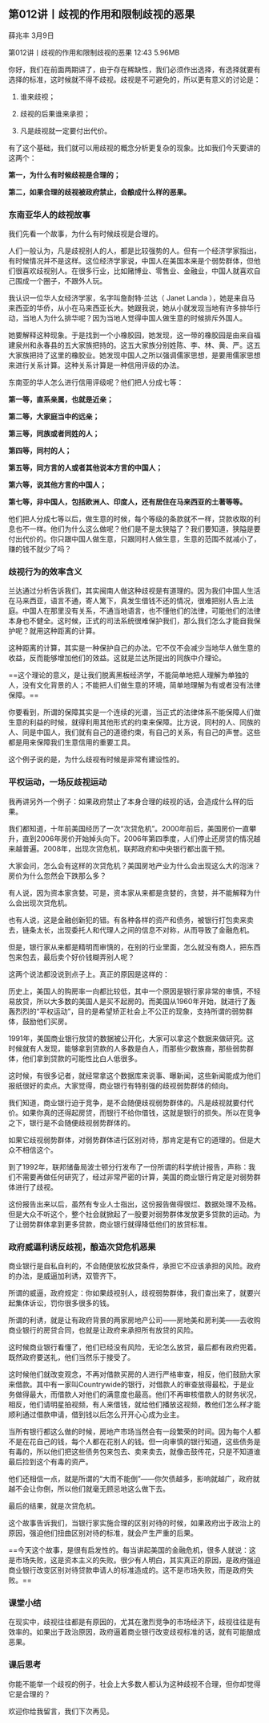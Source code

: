 

## 第012讲丨歧视的作用和限制歧视的恶果


薛兆丰
3月9日

第012讲丨歧视的作用和限制歧视的恶果
12:43 5.96MB


你好，我们在前面两期讲了，由于存在稀缺性，我们必须作出选择，有选择就要有选择的标准，这时候就不得不歧视。歧视是不可避免的，所以更有意义的讨论是：

1. 谁来歧视；

2. 歧视的后果谁来承担；

3. 凡是歧视就一定要付出代价。

有了这个基础，我们就可以用歧视的概念分析更复杂的现象。比如我们今天要讲的这两个：

**第一，为什么有时候歧视是合理的；**

**第二，如果合理的歧视被政府禁止，会酿成什么样的恶果。**

### 东南亚华人的歧视故事

我们先看一个故事，为什么有时候歧视是合理的。

人们一般认为，凡是歧视别人的人，都是比较强势的人。但有一个经济学家指出，有时候情况并不是这样。这位经济学家说，中国人在美国本来是个弱势群体，但他们很喜欢歧视别人。在很多行业，比如赌博业、零售业、金融业，中国人就喜欢自己围成一个圈子，不跟外人玩。

我认识一位华人女经济学家，名字叫詹耐特·兰达（ Janet Landa ），她是来自马来西亚的华侨，从小在马来西亚长大。她跟我说，她从小就发现当地有许多排华行动，当地人为什么排华呢？因为当地人觉得中国人做生意的时候排斥外国人。

她要解释这种现象。于是找到一个小橡胶园，她发现，这一带的橡胶园是由来自福建泉州和永春县的五大家族把持的。这五大家族分别姓陈、李、林、黄、严。这五大家族把持了这里的橡胶业。她发现中国人之所以强调儒家思想，是要用儒家思想来进行关系计算。这种关系计算是一种信用评级的办法。

东南亚的华人怎么进行信用评级呢？他们把人分成七等：

**第一等，直系亲属，也就是近亲；**

**第二等，大家庭当中的远亲；**

**第三等，同族或者同姓的人；**

**第四等，同村的人；**

**第五等，同方言的人或者其他说本方言的中国人；**

**第六等，说其他方言的中国人；**

**第七等，非中国人，包括欧洲人、印度人，还有居住在马来西亚的土著等等。**

他们把人分成七等以后，做生意的时候，每个等级的条款就不一样，贷款收取的利息也不一样。他们为什么这么做呢？他们是不是太狭隘了？我们要知道，狭隘是要付出代价的。你只跟中国人做生意，只跟同村人做生意，生意的范围不就减小了，赚的钱不就少了吗？

### 歧视行为的效率含义

兰达通过分析告诉我们，其实闽南人做这种歧视是有道理的。因为我们中国人生活在马来西亚，语言不通，寄人篱下，真发生借钱不还的情况，很难把别人告上法庭。中国人在那里没有关系，不通当地语言，也不懂他们的法律，可能他们的法律本身也不健全。这时候，正式的司法系统很难保护我们，那么我们怎么才能自我保护呢？就用这种距离的计算。

这种距离的计算，其实是一种保护自己的办法。它不仅不会减少当地华人做生意的收益，反而能够增加他们的效益。这就是兰达所提出的同族中介理论。

==这个理论的意义，是让我们脱离黑板经济学，不能简单地把人理解为单独的人，没有文化背景的人；不能把人们做生意的环境，简单地理解为有或者没有法律保障。==

你要看到，所谓的保障其实是一个连续的光谱，当正式的法律体系不能保障人们做生意的利益的时候，就得利用其他形式的约束来保障。比方说，同村的人、同族的人、同是中国人，我们就有自己的道德约束，有自己的关系，有自己的声誉。这些都是用来保障我们生意信用的重要工具。

这个例子说的是，为什么歧视有时候是非常有建设性的。

### 平权运动，一场反歧视运动

我再讲另外一个例子：如果政府禁止了本身合理的歧视的话，会造成什么样的后果。

我们都知道，十年前美国经历了一次“次贷危机”。2000年前后，美国房价一直攀升，直到2006年房价开始掉头向下。2006年第四季度，人们停止还房贷的情况越来越普遍。2008年，出现次贷危机，联邦政府和中央银行都出面干预。

大家会问，怎么会有这样的次贷危机？美国房地产业为什么会出现这么大的泡沫？房价为什么忽然会下跌那么多？

有人说，因为资本家贪婪。可是，资本家从来都是贪婪的，贪婪，并不能解释为什么会出现次贷危机。

也有人说，这是金融创新犯的错。有各种各样的资产和债务，被银行打包卖来卖去，链条太长，出现委托人和代理人之间的信息不对称，从而导致了金融危机。

但是，银行家从来都是精明而审慎的，在别的行业里面，怎么就没有商人，把东西包来包去，最后卖个好价钱糊弄别人呢？

这两个说法都没说到点子上。真正的原因是这样的：

历史上，美国人的购房率一向都比较低，其中一个原因是银行家非常的审慎，不轻易放贷，所以大多数的美国人是买不起房的。而美国从1960年开始，就进行了轰轰烈烈的“平权运动”，目的是希望矫正社会上不公正的现象，支持所谓的弱势群体，鼓励他们买房。

1991年，美国商业银行放贷的数据被公开化，大家可以拿这个数据来做研究。这时候就有人发现，能够拿到贷款的人多数是白人，而那些少数族裔，那些弱势群体，他们拿到贷款的可能性比白人低很多。

这时候，有很多记者，就经常拿这个数据库来说事、曝新闻，这些新闻能成为他们报纸很好的卖点。大家觉得，商业银行有特别强的歧视弱势群体的倾向。

我们知道，商业银行迫于竞争，是不会随便歧视弱势群体的。凡是歧视就要付代价。如果你真的还得起房贷，而银行不给你借钱，这就是银行的损失。所以在竞争之下，银行是不会随便歧视弱势群体的。

如果它歧视弱势群体，对弱势群体进行区别对待，那肯定是有它的道理的。但是大众不相信这个。

到了1992年，联邦储备局波士顿分行发布了一份所谓的科学统计报告，声称：我们不需要再做任何研究了，经过非常严密的计算，美国的商业银行肯定是对弱势群体进行了歧视。

这份报告出来以后，虽然有专业人士指出，这份报告做得很烂、数据处理不及格。但是大众不听这个，整个社会就掀起了一股要对弱势群体发放更多贷款的运动。为了让弱势群体拿到更多贷款，商业银行就得降低他们的放贷标准。

### 政府威逼利诱反歧视，酿造次贷危机恶果

商业银行是自私自利的，不会随便放松放贷条件，承担它不应该承担的风险。政府的办法，是威逼加利诱，双管齐下。

所谓的威逼，政府规定：你如果歧视别人，歧视弱势群体，我们查出来了，就要兴起集体诉讼，罚你很多很多的钱。

所谓的利诱，就是让有政府背景的两家房地产公司——房地美和房利美——去收购商业银行的房贷合同，也就是让政府来承担所有放贷的风险。

这时候商业银行看懂了，他们已经没有风险，无论怎么放贷，最后都有政府兜着。既然政府要送礼，他们当然乐于接受了。

这时候他们就改变观念，不再对借款买房的人进行严格审查，相反，他们鼓励大家来借款。其中有一家叫Countrywide的银行，对借款人的审查放得最松，于是业务做得最大，而借款人对他们的满意度也最高。他们不再审核借款人的财务状况，相反，他们请明星拍视频，有人来借钱，就给他们播放这视频，教他们怎么样才能顺利通过借款申请，借到钱以后怎么开开心心成为业主。

当所有银行都这么做的时候，房地产市场当然会有一段繁荣的时间。因为每个人都不是在花自己的钱，每个人都在花别人的钱。但一向审慎的银行知道，这些债务是有毒的，所以他们把这些债务包来包去、卖来卖去，就像击鼓传花，只是不知道谁最后捡到这个有毒的资产。

他们还相信一点，就是所谓的“大而不能倒”——你欠债越多，影响就越广，政府就越不会让你倒，所以他们就毫无顾忌地这么做下去。

最后的结果，就是次贷危机。

这个故事告诉我们，当银行家实施合理的区别对待的时候，如果政府出于政治上的原因，强迫他们扭曲区别对待的标准，就会产生严重的后果。

==今天这个故事，是很有启发性的。每当讲起美国的金融危机，很多人就说：这是市场失败，这是资本主义的失败。很少有人明白，其实真正的原因，是政府强迫商业银行改变区别对待贷款申请人的标准造成的。这不是市场失败，而是政府失败。==

### 课堂小结

在现实中，歧视往往都是有原因的，尤其在激烈竞争的市场经济下，歧视往往是有效率的。如果出于政治原因，政府逼着商业银行改变歧视标准的话，就有可能酿成恶果。

### 课后思考

你能不能举一个歧视的例子，社会上大多数人都认为这种歧视不合理，但你却觉得它是合理的？

欢迎你给我留言，我们下次再见。
